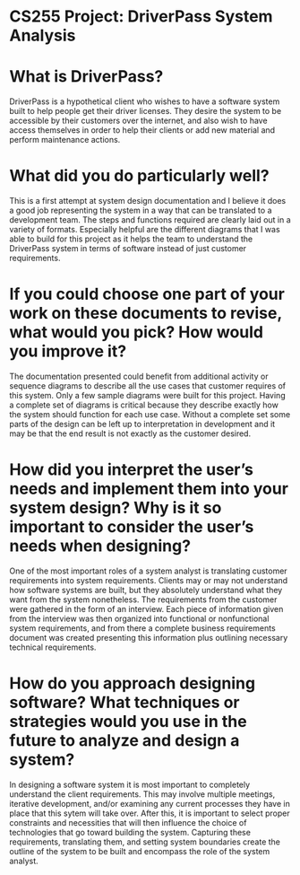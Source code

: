 # CS255 Project: DriverPass System Analysis 

# What is DriverPass?

DriverPass is a hypothetical client who wishes to have a software system built to help people get their driver licenses. They desire the system to be accessible by their customers over the internet, and also wish to have access themselves in order to help their clients or add new material and perform maintenance actions. 

# What did you do particularly well?

This is a first attempt at system design documentation and I believe it does a good job representing the system in a way that can be translated to a development team. The steps and functions required are clearly laid out in a variety of formats. Especially helpful are the different diagrams that I was able to build for this project as it helps the team to understand the DriverPass system in terms of software instead of just customer requirements.

# If you could choose one part of your work on these documents to revise, what would you pick? How would you improve it?

The documentation presented could benefit from additional activity or sequence diagrams to describe all the use cases that customer requires of this system. Only a few sample diagrams were built for this project. Having a complete set of diagrams is critical because they describe exactly how the system should function for each use case. Without a complete set some parts of the design can be left up to interpretation in development and it may be that the end result is not exactly as the customer desired.

# How did you interpret the user’s needs and implement them into your system design? Why is it so important to consider the user’s needs when designing?

One of the most important roles of a system analyst is translating customer requirements into system requirements. Clients may or may not understand how software systems are built, but they absolutely understand what they want from the system nonetheless. The requirements from the customer were gathered in the form of an interview. Each piece of information given from the interview was then organized into functional or nonfunctional system requirements, and from there a complete business requirements document was created presenting this information plus outlining necessary technical requirements.

# How do you approach designing software? What techniques or strategies would you use in the future to analyze and design a system?

In designing a software system it is most important to completely understand the client requirements. This may involve multiple meetings, iterative development, and/or examining any current processes they have in place that this sytem will take over. After this, it is important to select proper constraints and necessities that will then influence the choice of technologies that go toward building the system. Capturing these requirements, translating them, and setting system boundaries create the outline of the system to be built and encompass the role of the system analyst.
